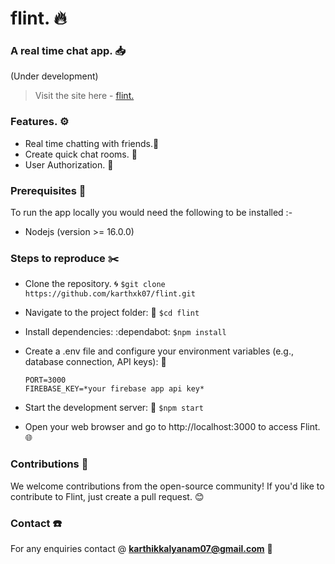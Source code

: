 # flint. 🔥
### A real time chat app. 📥
(Under development)
>Visit the site here - [flint.](https://flint-karthxk07s-projects.vercel.app/)

### Features. ⚙️
*   Real time chatting with friends.👦
*   Create quick chat rooms. 🚻
*   User Authorization. 🔐

### Prerequisites 🔖
To run the app locally you would need the following to be installed :-
  *  Nodejs (version >= 16.0.0)

### Steps to reproduce ✂️
  *  Clone the repository. 🌀
      `$git clone https://github.com/karthxk07/flint.git`
     
  * Navigate to the project folder: 📁
      `$cd flint`
    
  * Install dependencies: :dependabot:
      `$npm install`
    
  *  Create a .env file and configure your environment variables (e.g., database connection, API keys): 🎄
      ```
      PORT=3000
      FIREBASE_KEY=*your firebase app api key*
      ```
  *  Start the development server: 🚙
        `$npm start`
     
  *  Open your web browser and go to http://localhost:3000 to access Flint. 🌐

### Contributions 🤝
  We welcome contributions from the open-source community! If you'd like to contribute to Flint,  just create a pull request. 😊

### Contact ☎️
  For any enquiries contact @ **karthikkalyanam07@gmail.com** 📧
    
